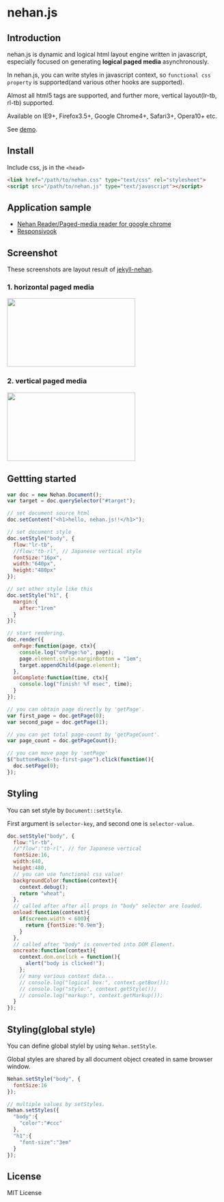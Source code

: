# nehan.js

## Introduction

nehan.js is dynamic and logical html layout engine written in javascript, especially focused on generating **logical paged media** asynchronously.

In nehan.js, you can write styles in javascript context, so `functional css property` is supported(and various other hooks are supported).

Almost all html5 tags are supported, and further more, vertical layout(lr-tb, rl-tb) supported.

Available on IE9+, Firefox3.5+, Google Chrome4+, Safari3+, Opera10+ etc.

See [demo](http://tategakibunko.github.io/nehan.js/).

## Install

Include css, js in the ``<head>``

```html
<link href="/path/to/nehan.css" type="text/css" rel="stylesheet">
<script src="/path/to/nehan.js" type="text/javascript"></script>
```

## Application sample

- [Nehan Reader/Paged-media reader for google chrome](https://chrome.google.com/webstore/detail/nehan-reader/bebbekgiffjpgjlgkkhmlgheckolmdcf)
- [Responsivook](http://tb.antiscroll.com/static/responsivook/)

## Screenshot

These screenshots are layout result of [jekyll-nehan](https://github.com/tategakibunko/jekyll-nehan).

### 1. horizontal paged media
<img src="https://raw.github.com/tategakibunko/jekyll-nehan/master/assets/sshot-hori.png" width="300" height="160" />

### 2. vertical paged media
<img src="https://raw.github.com/tategakibunko/jekyll-nehan/master/assets/sshot-vert.png" width="300" height="160" />

## Gettting started

```javascript
var doc = new Nehan.Document();
var target = doc.querySelector("#target");

// set document source html
doc.setContent("<h1>hello, nehan.js!!</h1>");

// set document style
doc.setStyle("body", {
  flow:"lr-tb",
  //flow:"tb-rl", // Japanese vertical style
  fontSize:"16px",
  width:"640px",
  height:"480px"
});

// set other style like this
doc.setStyle("h1", {
  margin:{
    after:"1rem"
  }
});

// start rendering.
doc.render({
  onPage:function(page, ctx){
    console.log("onPage:%o", page);
    page.element.style.marginBottom = "1em";
    target.appendChild(page.element);
  },
  onComplete:function(time, ctx){
    console.log("finish! %f msec", time);
  }
});

// you can obtain page directly by 'getPage'.
var first_page = doc.getPage(0);
var second_page = doc.getPage(1);

// you can get total page-count by 'getPageCount'.
var page_count = doc.getPageCount();

// you can move page by 'setPage'
$("button#back-to-first-page").click(function(){
  doc.setPage(0);
});
```

## Styling

You can set style by `Document::setStyle`.

First argument is `selector-key`, and second one is `selector-value`.

```javascript
doc.setStyle("body", {
  flow:"lr-tb",
  //"flow":"tb-rl", // for Japanese vertical
  fontSize:16,
  width:640,
  height:480,
  // you can use functional css value!
  backgroundColor:function(context){
    context.debug();
    return "wheat";
  },
  // called after after all props in "body" selector are loaded.
  onload:function(context){
    if(screen.width < 600){
      return {fontSize:"0.9em"};
    }
  },
  // called after "body" is converted into DOM Element.
  oncreate:function(context){
    context.dom.onclick = function(){
      alert("body is clicked!");
    };
    // many various context data...
    // console.log("logical box:", context.getBox());
    // console.log("style:", context.getStyle());
    // console.log("markup:", context.getMarkup());
  }
});
```

## Styling(global style)

You can define global stylel by using `Nehan.setStyle`.

Global styles are shared by all document object created in same browser window.

```javascript
Nehan.setStyle("body", {
  fontSize:16
});

// multiple values by setStyles.
Nehan.setStyles({
  "body":{
    "color":"#ccc"
  },
  "h1":{
    "font-size":"3em"
  }
});
```

## License

MIT License
